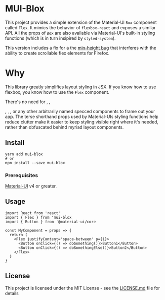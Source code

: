 # MUI-Blox

This project provides a simple extension of the Material-UI `Box` component called `Flex`. It mimics the behavior 
of `flexbox-react` and exposes a similar API. All the props of `Box` are also available via Material-UI's built-in styling 
functions (which is in turn insipired by `styled-system`). 

This version includes a fix for a the [min-height bug](https://bugzilla.mozilla.org/show_bug.cgi?id=1043520) that 
interferes with the ability to create scrollable flex elements for Firefox.

# Why

This library greatly simplifies layout styling in JSX. If you know how to use flexbox, you know how to use the `Flex` 
component.

There's no need for <Page>, <View>, <Section>, <PaddedBox>, <SpacedBox>, or any other arbitrarily named specced components 
to frame out your app. The terse shorthand props used by Material-UIs styling functions help reduce clutter make it easier to 
keep styling visible right where it's needed, rather than obfuscated behind myriad layout components. 

## Install

```
yarn add mui-blox
# or
npm install --save mui-blox
```

### Prerequisites

[Material-UI](https://github.com/mui-org/material-ui) v4 or greater.


## Usage

```
import React from 'react'
import { Flex } from 'mui-blox
import { Button } from '@material-ui/core

const MyComponent = props => {
  return (
    <Flex justifyContent='space-between' p={1}>
      <Button onClick={() => doSomething()}>Button1</Button>
      <Button onClick={() => doSomethingElse()}>Button2</Button>
    </Flex>
  )
}
```

## License

This project is licensed under the MIT License - see the [LICENSE.md](LICENSE.md) file for details

